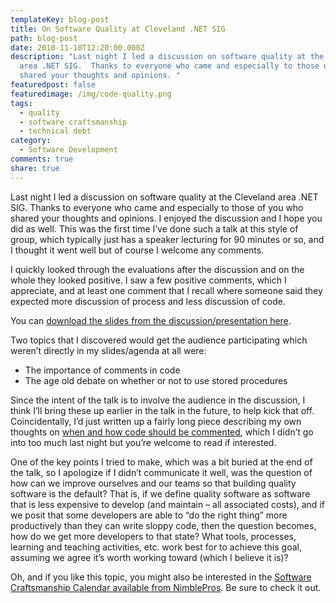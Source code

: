 ```yaml
---
templateKey: blog-post
title: On Software Quality at Cleveland .NET SIG
path: blog-post
date: 2010-11-10T12:20:00.000Z
description: "Last night I led a discussion on software quality at the Cleveland
  area .NET SIG.  Thanks to everyone who came and especially to those of you who
  shared your thoughts and opinions. "
featuredpost: false
featuredimage: /img/code-quality.png
tags:
  - quality
  - software craftsmanship
  - technical debt
category:
  - Software Development
comments: true
share: true
---
```

Last night I led a discussion on software quality at the Cleveland area .NET SIG. Thanks to everyone who came and especially to those of you who shared your thoughts and opinions. I enjoyed the discussion and I hope you did as well. This was the first time I’ve done such a talk at this style of group, which typically just has a speaker lecturing for 90 minutes or so, and I thought it went well but of course I welcome any comments.

I quickly looked through the evaluations after the discussion and on the whole they looked positive. I saw a few positive comments, which I appreciate, and at least one comment that I recall where someone said they expected more discussion of process and less discussion of code.

You can [download the slides from the discussion/presentation here](http://ssmith-presentations.s3.amazonaws.com/OnSoftwareQuality-SteveSmith-20111109.pdf).

Two topics that I discovered would get the audience participating which weren’t directly in my slides/agenda at all were:

* The importance of comments in code
* The age old debate on whether or not to use stored procedures

Since the intent of the talk is to involve the audience in the discussion, I think I’ll bring these up earlier in the talk in the future, to help kick that off. Coincidentally, I’d just written up a fairly long piece describing my own thoughts on [when and how code should be commented](http://stevesmithblog.com/blog/when-to-comment-your-code), which I didn’t go into too much last night but you’re welcome to read if interested.

One of the key points I tried to make, which was a bit buried at the end of the talk, so I apologize if I didn’t communicate it well, was the question of how can we improve ourselves and our teams so that building quality software is the default? That is, if we define quality software as software that is less expensive to develop (and maintain – all associated costs), and if we posit that some developers are able to “do the right thing” more productively than they can write sloppy code, then the question becomes, how do we get more developers to that state? What tools, processes, learning and teaching activities, etc. work best for to achieve this goal, assuming we agree it’s worth working toward (which I believe it is)?

Oh, and if you like this topic, you might also be interested in the [Software Craftsmanship Calendar available from NimblePros](http://nimblepros.com/products). Be sure to check it out.